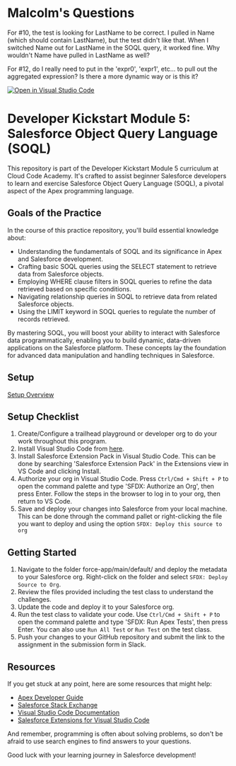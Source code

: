 # Malcolm's Questions
For #10, the test is looking for LastName to be correct.  I pulled in Name (which should contain LastName), but the test didn't like that.  When I switched Name out for LastName in the SOQL query, it worked fine.  Why wouldn't Name have pulled in LastName as well?

For #12, do I really need to put in the 'expr0', 'expr1', etc... to pull out the aggregated expression?  Is there a more dynamic way or is this it?


[![Open in Visual Studio Code](https://classroom.github.com/assets/open-in-vscode-2e0aaae1b6195c2367325f4f02e2d04e9abb55f0b24a779b69b11b9e10269abc.svg)](https://classroom.github.com/online_ide?assignment_repo_id=15708540&assignment_repo_type=AssignmentRepo)

# Developer Kickstart Module 5: Salesforce Object Query Language (SOQL)

This repository is part of the Developer Kickstart Module 5 curriculum at Cloud Code Academy. It's crafted to assist beginner Salesforce developers to learn and exercise Salesforce Object Query Language (SOQL), a pivotal aspect of the Apex programming language.

## Goals of the Practice

In the course  of this practice repository, you'll build essential knowledge about:
- Understanding the fundamentals of SOQL and its significance in Apex and Salesforce development.
- Crafting basic SOQL queries using the SELECT statement to retrieve data from Salesforce objects.
- Employing WHERE clause filters in SOQL queries to refine the data retrieved based on specific conditions.
- Navigating relationship queries in SOQL to retrieve data from related Salesforce objects.
- Using the LIMIT keyword in SOQL queries to regulate the number of records retrieved.

By mastering SOQL, you will boost your ability to interact with Salesforce data programmatically, enabling you to build dynamic, data-driven applications on the Salesforce platform. These concepts lay the foundation for advanced data manipulation and handling techniques in Salesforce.

## Setup
[Setup Overview](https://learn.cloudcodeacademy.com/courses/salesforce-developer-kickstart-program/lectures/47317682)

## Setup Checklist
1. Create/Configure a trailhead playground or developer org to do your work throughout this program.
2. Install Visual Studio Code from [here](https://code.visualstudio.com/download).
3. Install Salesforce Extension Pack in Visual Studio Code. This can be done by searching 'Salesforce Extension Pack' in the Extensions view in VS Code and clicking Install.
4. Authorize your org in Visual Studio Code. Press `Ctrl/Cmd + Shift + P` to open the command palette and type 'SFDX: Authorize an Org', then press Enter. Follow the steps in the browser to log in to your org, then return to VS Code.
5. Save and deploy your changes into Salesforce from your local machine. This can be done through the command pallet or right-clicking the file you want to deploy and using the option `SFDX: Deploy this source to org`

## Getting Started
1. Navigate to the folder force-app/main/default/ and deploy the metadata to your Salesforce org. Right-click on the folder and select `SFDX: Deploy Source to Org`.
2. Review the files provided including the test class to understand the challenges.
3. Update the code and deploy it to your Salesforce org.
4. Run the test class to validate your code. Use `Ctrl/Cmd + Shift + P` to open the command palette and type 'SFDX: Run Apex Tests', then press Enter. You can also use `Run All Test` or `Run Test` on the test class.
5. Push your changes to your GitHub repository and submit the link to the assignment in the submission form in Slack.

## Resources

If you get stuck at any point, here are some resources that might help:

- [Apex Developer Guide](https://developer.salesforce.com/docs/atlas.en-us.apexcode.meta/apexcode/apex_dev_guide.htm)
- [Salesforce Stack Exchange](https://salesforce.stackexchange.com/)
- [Visual Studio Code Documentation](https://code.visualstudio.com/docs)
- [Salesforce Extensions for Visual Studio Code](https://developer.salesforce.com/tools/vscode/)

And remember, programming is often about solving problems, so don't be afraid to use search engines to find answers to your questions.

Good luck with your learning journey in Salesforce development!
